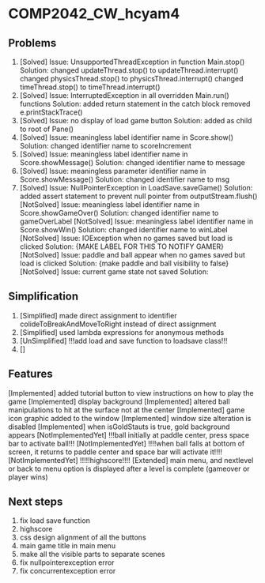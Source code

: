 # COMP2042_CW_hcyam4
## Problems
1. [Solved] Issue: UnsupportedThreadException in function Main.stop()
            Solution: changed updateThread.stop() to updateThread.interrupt()
                      changed physicsThread.stop() to physicsThread.interrupt()
                      changed timeThread.stop() to timeThread.interrupt()
2. [Solved] Issue: InterruptedException in all overridden Main.run() functions
            Solution: added return statement in the catch block
                      removed e.printStackTrace()
3. [Solved] Issue: no display of load game button
            Solution: added as child to root of Pane()
4. [Solved] Issue: meaningless label identifier name in Score.show()
            Solution: changed identifier name to scoreIncrement
5. [Solved] Issue: meaningless label identifier name in Score.showMessage()
            Solution: changed identifier name to message
6. [Solved] Issue: meaningless parameter identifier name in Score.showMessage()
            Solution: changed identifier name to msg
7. [Solved] Issue: NullPointerException in LoadSave.saveGame()
            Solution: added assert statement to prevent null pointer from outputStream.flush()
[NotSolved] Issue: meaningless label identifier name in Score.showGameOver()
               Solution: changed identifier name to gameOverLabel
[NotSolved] Issue: meaningless label identifier name in Score.showWin()
               Solution: changed identifier name to winLabel
[NotSolved] Issue: IOException when no games saved but load is clicked
               Solution: {MAKE LABEL FOR THIS TO NOTIFY GAMER}
[NotSolved] Issue: paddle and ball appear when no games saved but load is clicked
               Solution: {make paddle and ball visibility to false}
[NotSolved] Issue: current game state not saved
               Solution:

## Simplification
1. [Simplified] made direct assignment to identifier colideToBreakAndMoveToRight instead of direct assignment
2. [Simplified] used lambda expressions for anonymous methods
3. [UnSimplified] !!!add load and save function to loadsave class!!!
4. []

## Features
[Implemented] added tutorial button to view instructions on how to play the game
[Implemented] display background
[Implemented] altered ball manipulations to hit at the surface not at the center
[Implemented] game icon graphic added to the window
[Implemented] window size alteration is disabled
[Implemented] when isGoldStauts is true, gold background appears 
[NotImplementedYet] !!!ball initially at paddle center, press space bar to activate ball!!!
[NotImplementedYet] !!!!when ball falls at bottom of screen, it returns to paddle center and space bar will activate it!!!! 
[NotImplementedYet] !!!!!highscore!!!!
[Extended] main menu, and nextlevel or back to menu option is displayed after a level is complete (gameover or player wins)

## Next steps
1. fix load save function
2. highscore
3. css design alignment of all the buttons
4. main game title in main menu
5. make all the visible parts to separate scenes
6. fix nullpointerexception error
7. fix concurrentexception error